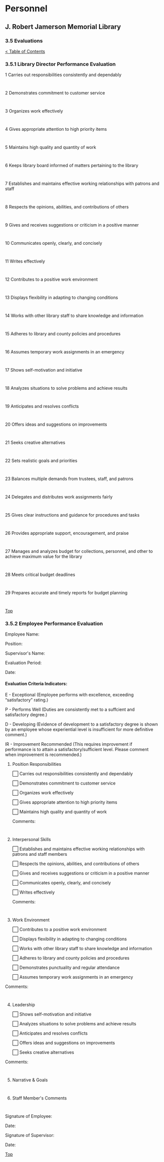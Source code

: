 [0]: ../README.md
[3.5]: evaluations.md

# Personnel
## J. Robert Jamerson Memorial Library
### 3.5 Evaluations
[< Table of Contents][0]

### 3.5.1 Library Director Performance Evaluation

1	Carries out responsibilities consistently and dependably	
```


```
2	Demonstrates commitment to customer service	
```


```
3	Organizes work effectively	
```


```
4	Gives appropriate attention to high priority items	
```


```
5	Maintains high quality and quantity of work	
```


```
6	Keeps library board informed of matters pertaining to the library	
```


```
7	Establishes and maintains effective working relationships with patrons and staff	
```


```
8	Respects the opinions, abilities, and contributions of others	
```


```
9	Gives and receives suggestions or criticism in a positive manner	
```


```
10	Communicates openly, clearly, and concisely	
```


```
11	Writes effectively	
```


```
12	Contributes to a positive work environment	
```


```
13	Displays flexibility in adapting to changing conditions	
```


```
14	Works with other library staff to share knowledge and information	
```


```
15	Adheres to library and county policies and procedures	
```


```
16	Assumes temporary work assignments in an emergency	
```


```
17	Shows self-motivation and initiative	
```


```
18	Analyzes situations to solve problems and achieve results	
```


```
19	Anticipates and resolves conflicts	
```


```
20	Offers ideas and suggestions on improvements	
```


```
21	Seeks creative alternatives	
```


```
22	Sets realistic goals and priorities	
```


```
23	Balances multiple demands from trustees, staff, and patrons	
```


```
24	Delegates and distributes work assignments fairly	
```


```
25	Gives clear instructions and guidance for procedures and tasks	
```


```
26	Provides appropriate support, encouragement, and praise	
```


```
27	Manages and analyzes budget for collections, personnel, and other to achieve maximum value for the library	
```


```
28	Meets critical budget deadlines	
```


```
29	Prepares accurate and timely reports for budget planning	
```


```


[Top][3.5]

### 3.5.2 Employee Performance Evaluation

Employee Name:

Position:

Supervisor's Name:

Evaluation Period:

Date:
	
#### Evaluation Criteria Indicators:
E - Exceptional (Employee performs with excellence, exceeding “satisfactory” rating.)

P - Performs Well (Duties are consistently met to a suffcient and satisfactory degree.)

D - Developing (Evidence of development to a satisfactory degree is shown by an employee whose experiential level is insufficient for more definitive comment.)

IR - Improvement Recommended (This requires improvement if performance is to attain a satisfactory/sufficient level. Please comment when improvement is recommended.)

1. Position Responsibilities

	⬜ Carries out responsibilities consistently and dependably

	⬜ Demonstrates commitment to customer service

	⬜ Organizes work effectively

	⬜ Gives appropriate attention to high priority items

	⬜ Maintains high quality and quantity of work

	Comments:

	```


	```

2. Interpersonal Skills

	⬜ Establishes and maintains effective working relationships with patrons and staff members

	⬜ Respects the opinions, abilities, and contributions of others

	⬜ Gives and receives suggestions or criticism in a positive manner

	⬜ Communicates openly, clearly, and concisely

	⬜ Writes effectively

	Comments:

```


```

3. Work Environment

	⬜ Contributes to a positive work environment

	⬜ Displays flexibility in adapting to changing conditions

	⬜ Works with other library staff to share knowledge and information

	⬜ Adheres to library and county policies and procedures

	⬜ Demonstrates punctuality and regular attendance

	⬜ Assumes temporary work assignments in an emergency

Comments:

```


```

4. Leadership

	⬜ Shows self-motivation and initiative

	⬜ Analyzes situations to solve problems and achieve results

	⬜ Anticipates and resolves conflicts

	⬜ Offers ideas and suggestions on improvements

	⬜ Seeks creative alternatives

Comments:

```


```

5. Narrative & Goals

```


```

6. Staff Member's Comments

```


```

Signature of Employee:

Date:

Signature of Supervisor:

Date:

[Top][3.5]
